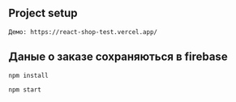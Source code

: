 
## Project setup
```
Демо: https://react-shop-test.vercel.app/
```
## Даные о заказе сохраняються в firebase

```
npm install
```
```
npm start
```
